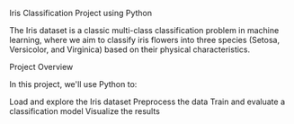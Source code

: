 Iris Classification Project using Python

The Iris dataset is a classic multi-class classification problem in machine learning, where we aim to classify iris flowers into three species (Setosa, Versicolor, and Virginica) based on their physical characteristics.

Project Overview

In this project, we'll use Python to:

Load and explore the Iris dataset
Preprocess the data
Train and evaluate a classification model
Visualize the results

